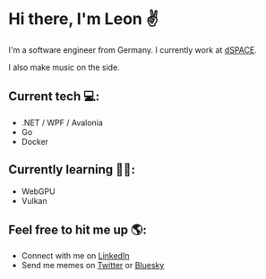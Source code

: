 # Hi there, I'm Leon ✌
I'm a software engineer from Germany. I currently work at [dSPACE](https://www.dspace.com/en/inc/home.cfm). 

I also make music on the side.

## Current tech 💻:
- .NET / WPF / Avalonia
- Go
- Docker

## Currently learning 👨‍🎓:
- WebGPU
- Vulkan

## Feel free to hit me up 🌎:
- Connect with me on [LinkedIn](https://www.linkedin.com/in/leon-baitinger-b7a2b9112/)
- Send me memes on [Twitter](https://twitter.com/itsfrankiefunk) or [Bluesky](https://bsky.app/profile/frankiefunk.nohit.club) 
<!--
**takethebait/takethebait** is a ✨ _special_ ✨ repository because its `README.md` (this file) appears on your GitHub profile.

Here are some ideas to get you started:

- 🔭 I’m currently working on ...
- 🌱 I’m currently learning ...
- 👯 I’m looking to collaborate on ...
- 🤔 I’m looking for help with ...
- 💬 Ask me about ...
- 📫 How to reach me: ...
- 😄 Pronouns: ...
- ⚡ Fun fact: ...
-->
